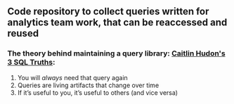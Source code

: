 ## Code repository to collect queries written for analytics team work, that can be reaccessed and reused
### The theory behind maintaining a query library: [Caitlin Hudon's 3 SQL Truths](https://caitlinhudon.com/2018/11/28/git-sql-together/):
 1. You will *always* need that query again
 2. Queries are living artifacts that change over time
 3. If it’s useful to you, it’s useful to others (and vice versa)
 
